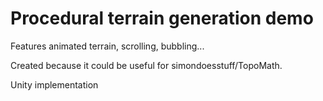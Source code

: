 # Procedural terrain generation demo

Features animated terrain, scrolling, bubbling...

Created because it could be useful for simondoesstuff/TopoMath.

Unity implementation
